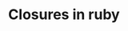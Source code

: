 ---
layout: post
title: "Closures in ruby"
published: true
categories: [explanations]
permalink: /closures-in-ruby
---